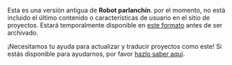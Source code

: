 Esta es una versión antigua de **Robot parlanchín**. por el momento, no está incluido el último contenido o características de usuario en el sitio de proyectos. Estará temporalmente disponible en [este formato](images/ChatBot.pdf) antes de ser archivado. 

¡Necesitamos tu ayuda para actualizar y traducir proyectos como este! Si estás disponible para ayudarnos, por favor [hazlo saber aquí](https://rpf.io/translators).
